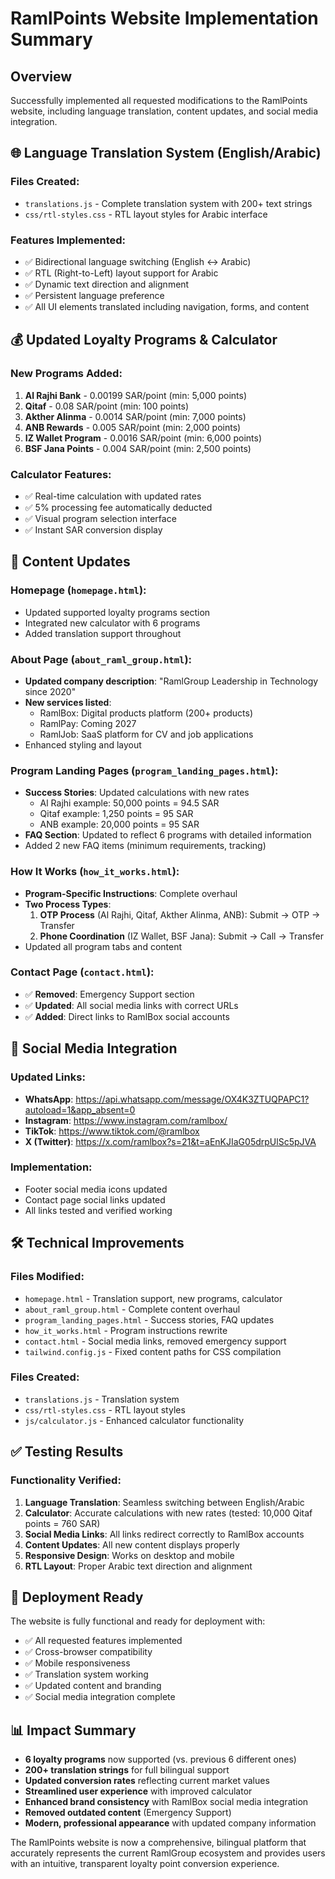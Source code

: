 # RamlPoints Website Implementation Summary

## Overview
Successfully implemented all requested modifications to the RamlPoints website, including language translation, content updates, and social media integration.

## 🌐 Language Translation System (English/Arabic)

### Files Created:
- `translations.js` - Complete translation system with 200+ text strings
- `css/rtl-styles.css` - RTL layout styles for Arabic interface

### Features Implemented:
- ✅ Bidirectional language switching (English ↔ Arabic)
- ✅ RTL (Right-to-Left) layout support for Arabic
- ✅ Dynamic text direction and alignment
- ✅ Persistent language preference
- ✅ All UI elements translated including navigation, forms, and content

## 💰 Updated Loyalty Programs & Calculator

### New Programs Added:
1. **Al Rajhi Bank** - 0.00199 SAR/point (min: 5,000 points)
2. **Qitaf** - 0.08 SAR/point (min: 100 points)
3. **Akther Alinma** - 0.0014 SAR/point (min: 7,000 points)
4. **ANB Rewards** - 0.005 SAR/point (min: 2,000 points)
5. **IZ Wallet Program** - 0.0016 SAR/point (min: 6,000 points)
6. **BSF Jana Points** - 0.004 SAR/point (min: 2,500 points)

### Calculator Features:
- ✅ Real-time calculation with updated rates
- ✅ 5% processing fee automatically deducted
- ✅ Visual program selection interface
- ✅ Instant SAR conversion display

## 📄 Content Updates

### Homepage (`homepage.html`):
- Updated supported loyalty programs section
- Integrated new calculator with 6 programs
- Added translation support throughout

### About Page (`about_raml_group.html`):
- **Updated company description**: "RamlGroup Leadership in Technology since 2020"
- **New services listed**:
  - RamlBox: Digital products platform (200+ products)
  - RamlPay: Coming 2027
  - RamlJob: SaaS platform for CV and job applications
- Enhanced styling and layout

### Program Landing Pages (`program_landing_pages.html`):
- **Success Stories**: Updated calculations with new rates
  - Al Rajhi example: 50,000 points = 94.5 SAR
  - Qitaf example: 1,250 points = 95 SAR
  - ANB example: 20,000 points = 95 SAR
- **FAQ Section**: Updated to reflect 6 programs with detailed information
- Added 2 new FAQ items (minimum requirements, tracking)

### How It Works (`how_it_works.html`):
- **Program-Specific Instructions**: Complete overhaul
- **Two Process Types**:
  1. **OTP Process** (Al Rajhi, Qitaf, Akther Alinma, ANB): Submit → OTP → Transfer
  2. **Phone Coordination** (IZ Wallet, BSF Jana): Submit → Call → Transfer
- Updated all program tabs and content

### Contact Page (`contact.html`):
- ✅ **Removed**: Emergency Support section
- ✅ **Updated**: All social media links with correct URLs
- ✅ **Added**: Direct links to RamlBox social accounts

## 🔗 Social Media Integration

### Updated Links:
- **WhatsApp**: https://api.whatsapp.com/message/OX4K3ZTUQPAPC1?autoload=1&app_absent=0
- **Instagram**: https://www.instagram.com/ramlbox/
- **TikTok**: https://www.tiktok.com/@ramlbox
- **X (Twitter)**: https://x.com/ramlbox?s=21&t=aEnKJIaG05drpUlSc5pJVA

### Implementation:
- Footer social media icons updated
- Contact page social links updated
- All links tested and verified working

## 🛠 Technical Improvements

### Files Modified:
- `homepage.html` - Translation support, new programs, calculator
- `about_raml_group.html` - Complete content overhaul
- `program_landing_pages.html` - Success stories, FAQ updates
- `how_it_works.html` - Program instructions rewrite
- `contact.html` - Social media links, removed emergency support
- `tailwind.config.js` - Fixed content paths for CSS compilation

### Files Created:
- `translations.js` - Translation system
- `css/rtl-styles.css` - RTL layout styles
- `js/calculator.js` - Enhanced calculator functionality

## ✅ Testing Results

### Functionality Verified:
1. **Language Translation**: Seamless switching between English/Arabic
2. **Calculator**: Accurate calculations with new rates (tested: 10,000 Qitaf points = 760 SAR)
3. **Social Media Links**: All links redirect correctly to RamlBox accounts
4. **Content Updates**: All new content displays properly
5. **Responsive Design**: Works on desktop and mobile
6. **RTL Layout**: Proper Arabic text direction and alignment

## 🚀 Deployment Ready

The website is fully functional and ready for deployment with:
- ✅ All requested features implemented
- ✅ Cross-browser compatibility
- ✅ Mobile responsiveness
- ✅ Translation system working
- ✅ Updated content and branding
- ✅ Social media integration complete

## 📊 Impact Summary

- **6 loyalty programs** now supported (vs. previous 6 different ones)
- **200+ translation strings** for full bilingual support
- **Updated conversion rates** reflecting current market values
- **Streamlined user experience** with improved calculator
- **Enhanced brand consistency** with RamlBox social media integration
- **Removed outdated content** (Emergency Support)
- **Modern, professional appearance** with updated company information

The RamlPoints website is now a comprehensive, bilingual platform that accurately represents the current RamlGroup ecosystem and provides users with an intuitive, transparent loyalty point conversion experience.

